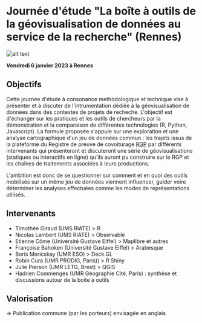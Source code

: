 # Journée d'étude "La boîte à outils de la géovisualisation de données au service de la recherche" (Rennes)

![alt text](https://raw.githubusercontent.com/magisAR9/JEGeovizRennes/main/JEGEOVIZ.JPG)


**Vendredi 6 janvier 2023 à Rennes**


## Objectifs

Cette journée d'étude à consonance methodologique et technique vise à présenter et à discuter de l'intrumentation dédiée à la géovisualisation de données dans des contextes de projets de recheche. L'objectif est d'échanger sur les pratiques et les outils de chercheurs par la démonstration et la comparaison de différentes technologies (R, Python, Javascript). La formule proposée s'appuie sur une exploration et une analyse cartographique d'un jeu de données commun : les trajets issus de la plateforme du Registre de preuve de covoiturage [RGP](https://covoiturage.beta.gouv.fr/) par différents intervenants qui présenteront et discuteront une série de géovisualisations (statiques ou interactifs en ligne) qu'ils auront pu construire sur le RGP et les chaînes de traitements associées à leurs productions. 

L'ambition est donc de se questionner sur comment et en quoi des outils mobilisés sur un même jeu de données viennent influencer, guider voire déterminer les analyses effectuées comme les modes de représentations utilisés.


## Intervenants

* Timothée Giraud (UMS RIATE) > R
* Nicolas Lambert (UMS RIATE) > Observable
* Etienne Côme (Université Gustave Eiffel) > Maplibre et autres
* Françoise Bahoken (Université Gustave Eiffel) > Arabesque
* Boris Mericskay (UMR ESO) > Deck.GL
* Robin Cura (UMR PRODIG, Paris)) > R Shiny
* Julie Pierson (UMR LETG, Brest) > QGIS
* Hadrien Commenges (UMR Géographie Cité, Paris) : synthèse et discussions autour de la boite à outils 


## Valorisation 

=> Publication commune (par les porteurs) envisagée en anglais

